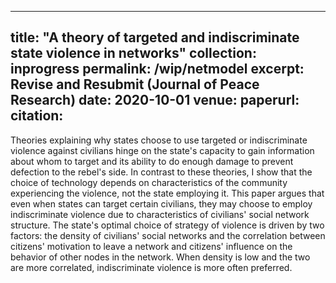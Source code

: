 
---
title: "A theory of targeted and indiscriminate state violence in networks"
collection: inprogress
permalink: /wip/netmodel
excerpt: Revise and Resubmit (Journal of Peace Research)
date: 2020-10-01
venue: 
paperurl: 
citation: 
---
Theories explaining why states choose to use targeted or indiscriminate
violence against civilians hinge on the state's capacity to gain
information about whom to target and its ability to do enough damage to
prevent defection to the rebel's side. In contrast to these theories, I
show that the choice of technology depends on characteristics of the
community experiencing the violence, not the state employing it. This
paper argues that even when states can target certain civilians, they
may choose to employ indiscriminate violence due to characteristics of
civilians' social network structure. The state's optimal choice of strategy
of violence is driven by two factors: the density of civilians' social
networks and the correlation between citizens' motivation to leave a
network and citizens' influence on the behavior of other nodes in the
network. When density is low and the two are more correlated,
indiscriminate violence is more often preferred. 
